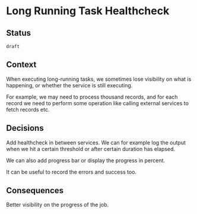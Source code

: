 # Long Running Task Healthcheck


## Status

`draft`

## Context

When executing long-running tasks, we sometimes lose visibility on what is happening, or whether the service is still executing.

For example, we may need to process thousand records, and for each record we need to perform some operation like calling external services to fetch records etc.

## Decisions

Add healthcheck in between services. We can for example log the output when we hit a certain threshold or after certain duration has elapsed.

We can also add progress bar or display the progress in percent.

It can be useful to record the errors and success too. 
## Consequences

Better visibility on the progress of the job.
